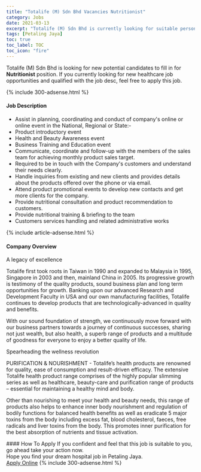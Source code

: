 ```yaml
---
title: "Totalife (M) Sdn Bhd Vacancies Nutritionist" 
category: Jobs 
date: 2021-03-13 
excerpt: "Totalife (M) Sdn Bhd is currently looking for suitable person to fill in the Nutritionist which positioned at Petaling Jaya" 
tags: [Petaling Jaya] 
toc: true 
toc_label: TOC 
toc_icon: "fire" 
--- 
```


<p>Totalife (M) Sdn Bhd is looking for new potential candidates to fill in for <b>Nutritionist</b> position. If you currently looking for new healthcare job opportunities and qualified with the job desc, feel free to apply this job.
</p>{% include 300-adsense.html %} 
<div><div><h4>Job Description</h4></div><div><div><span><div><ul><li>Assist in planning, coordinating and conduct of company's online or online event in the National, Regional or State:-</li><li>Product introductory event</li><li>Health and Beauty Awareness event</li><li>Business Training and Education event</li><li>Communicate, coordinate and follow-up with the members of the sales team for achieving monthly product sales target.</li><li>Required to be in touch with the Company's customers and understand their needs clearly.</li><li>Handle inquiries from existing and new clients and provides details about the products offered over the phone or via email.</li><li>Attend product promotional events to develop new contacts and get more clients for the company.</li><li>Provide nutritional consultation and product recommendation to customers.</li><li>Provide nutritional training &amp; briefing to the team</li><li>Customers services handling and related administrative works</li></ul></div></span></div></div></div> 
{% include article-adsense.html %} 
<div><div><h4>Company Overview</h4></div><div><div><span><div><p>A legacy of excellence</p><p>Totalife first took roots in Taiwan in 1990 and expanded to Malaysia in 1995, Singapore in 2003 and then, mainland China in 2005. Its progressive growth is testimony of the quality products, sound business plan and long term opportunities for growth. Banking upon our advanced Research and Development Faculty in USA and our own manufacturing facilities, Totalife continues to develop products that are technologically-advanced in quality and benefits.</p><p>With our sound foundation of strength, we continuously move forward with our business partners towards a journey of continuous successes, sharing not just wealth, but also health, a superb range of products and a multitude of goodness for everyone to enjoy a better quality of life.</p><p>Spearheading the wellness revolution</p><p>PURIFICATION &amp; NOURISHMENT - Totalife&#8217;s health products are renowned for quality, ease of consumption and result-driven efficacy. The extensive Totalife health product range comprises of the highly popular slimming series as well as healthcare, beauty-care and purification range of products &#8211; essential for maintaining a healthy mind and body.</p><p>Other than nourishing to meet your health and beauty needs, this range of products also helps to enhance inner body nourishment and regulation of bodily functions for balanced health benefits as well as eradicate 5 major toxins from the body including excess fat, blood cholesterol, faeces, free radicals and liver toxins from the body. This promotes inner purification for the best absorption of nutrients and tissue activation.</p></div></span></div></div></div> 
#### How To Apply 
If you confident and feel that this job is suitable to you, go ahead take your action now. <br/> 
Hope you find your dream hospital job in Petaling Jaya. <br/> 
<a href="https://www.jobstreet.com.my/en/job/nutritionist-4503875?jobId=jobstreet-my-job-4503875" class="btn btn--warning" target="_blank" rel="nofollow noopenner">Apply Online</a> 
{% include 300-adsense.html %} 